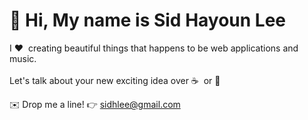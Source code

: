 # 👋 Hi, My name is Sid Hayoun Lee

I ❤️&nbsp; creating beautiful things that happens to be web applications and music.  
<br/>
Let's talk about your new exciting idea over ☕  &nbsp;or 🍵
  
✉️ Drop me a line! 👉 sidhlee@gmail.com 
